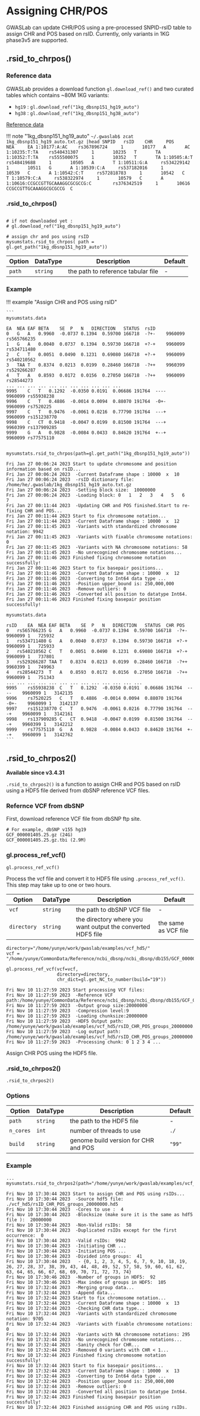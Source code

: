 # Assigning CHR/POS

GWASLab can update CHR/POS using a pre-processed SNPID-rsID table to assign CHR and POS based on rsID. Currently, only variants in 1KG phase3v5 are supported.  

## .rsid_to_chrpos()

### Reference data
GWASLab provides a download function `gl.download_ref()` and two curated tables which contains ~80M 1KG variants:

- `hg19` : `gl.download_ref("1kg_dbsnp151_hg19_auto")`
- `hg38` : `gl.download_ref("1kg_dbsnp151_hg38_auto")`

[Reference data](https://cloufield.github.io/gwaslab/Reference/)

!!! note "1kg_dbsnp151_hg19_auto"
    ```
    ~/.gwaslab$ zcat 1kg_dbsnp151_hg19_auto.txt.gz |head
    SNPID   rsID    CHR     POS     NEA     EA
    1:10177:A:AC    rs367896724     1       10177   A       AC
    1:10235:T:TA    rs540431307     1       10235   T       TA
    1:10352:T:TA    rs555500075     1       10352   T       TA
    1:10505:A:T     rs548419688     1       10505   A       T
    1:10511:G:A     rs534229142     1       10511   G       A
    1:10539:C:A     rs537182016     1       10539   C       A
    1:10542:C:T     rs572818783     1       10542   C       T
    1:10579:C:A     rs538322974     1       10579   C       A
    1:10616:CCGCCGTTGCAAAGGCGCGCCG:C        rs376342519     1       10616   CCGCCGTTGCAAAGGCGCGCCG  C
    ```


### .rsid_to_chrpos()

```

# if not downloaded yet :
# gl.download_ref("1kg_dbsnp151_hg19_auto")

# assign chr and pos using rsID
mysumstats.rsid_to_chrpos( path = gl.get_path("1kg_dbsnp151_hg19_auto"))
```

| Option | DataType | Description                        | Default |
|--------|----------|------------------------------------|---------|
| `path` | `string` | the path to reference tabular file | -       |


### Example 

!!! example "Assign CHR and POS using rsID"

    ```
    mysumstats.data
    
    EA	NEA	EAF	BETA	SE	P	N	DIRECTION	STATUS	rsID
    0	G	A	0.9960	-0.0737	0.1394	0.59700	166718	-?+-	9960099	rs565766235
    1	G	A	0.0040	0.0737	0.1394	0.59730	166718	+?-+	9960099	rs534711480
    2	C	T	0.0051	0.0490	0.1231	0.69080	166718	+?-+	9960099	rs540210562
    3	TAA	T	0.8374	0.0213	0.0199	0.28460	166718	-?++	9960399	rs529266287
    4	T	A	0.8593	0.0172	0.0156	0.27050	166718	-?++	9960099	rs28544273
    ...	...	...	...	...	...	...	...	...	...	...
    9995	C	T	0.1292	-0.0350	0.0191	0.06686	191764	----	9960099	rs55938238
    9996	C	T	0.4886	-0.0014	0.0094	0.88070	191764	-0+-	9960099	rs7520225
    9997	C	T	0.9476	-0.0061	0.0216	0.77790	191764	---+	9960099	rs151238770
    9998	C	CT	0.9418	-0.0047	0.0199	0.81500	191764	---+	9960399	rs137909285
    9999	G	A	0.9828	-0.0084	0.0433	0.84620	191764	+--+	9960099	rs77575110
    
    
    mysumstats.rsid_to_chrpos(path=gl.get_path("1kg_dbsnp151_hg19_auto"))
    
    Fri Jan 27 00:06:24 2023 Start to update chromosome and position information based on rsID...
    Fri Jan 27 00:06:24 2023  -Current Dataframe shape : 10000  x  10
    Fri Jan 27 00:06:24 2023  -rsID dictionary file: /home/he/.gwaslab/1kg_dbsnp151_hg19_auto.txt.gz
    Fri Jan 27 00:06:24 2023  -Setting block size:  10000000
    Fri Jan 27 00:06:24 2023  -Loading block: 0   1   2   3   4   5   6   7   
    Fri Jan 27 00:11:44 2023  -Updating CHR and POS finished.Start to re-fixing CHR and POS... 
    Fri Jan 27 00:11:44 2023 Start to fix chromosome notation...
    Fri Jan 27 00:11:44 2023  -Current Dataframe shape : 10000  x  12
    Fri Jan 27 00:11:45 2023  -Variants with standardized chromosome notation: 9942
    Fri Jan 27 00:11:45 2023  -Variants with fixable chromosome notations: 0
    Fri Jan 27 00:11:45 2023  -Variants with NA chromosome notations: 58
    Fri Jan 27 00:11:45 2023  -No unrecognized chromosome notations...
    Fri Jan 27 00:11:46 2023 Finished fixing chromosome notation successfully!
    Fri Jan 27 00:11:46 2023 Start to fix basepair positions...
    Fri Jan 27 00:11:46 2023  -Current Dataframe shape : 10000  x  12
    Fri Jan 27 00:11:46 2023  -Converting to Int64 data type ...
    Fri Jan 27 00:11:46 2023  -Position upper_bound is: 250,000,000
    Fri Jan 27 00:11:46 2023  -Remove outliers: 0
    Fri Jan 27 00:11:46 2023  -Converted all position to datatype Int64.
    Fri Jan 27 00:11:46 2023 Finished fixing basepair position successfully!
    
    mysumstats.data
    
    rsID	EA	NEA	EAF	BETA	SE	P	N	DIRECTION	STATUS	CHR	POS
    0	rs565766235	G	A	0.9960	-0.0737	0.1394	0.59700	166718	-?+-	9960099	1	725932
    1	rs534711480	G	A	0.0040	0.0737	0.1394	0.59730	166718	+?-+	9960099	1	725933
    2	rs540210562	C	T	0.0051	0.0490	0.1231	0.69080	166718	+?-+	9960099	1	737801
    3	rs529266287	TAA	T	0.8374	0.0213	0.0199	0.28460	166718	-?++	9960399	1	749963
    4	rs28544273	T	A	0.8593	0.0172	0.0156	0.27050	166718	-?++	9960099	1	751343
    ...	...	...	...	...	...	...	...	...	...	...	...	...
    9995	rs55938238	C	T	0.1292	-0.0350	0.0191	0.06686	191764	----	9960099	1	3142135
    9996	rs7520225	C	T	0.4886	-0.0014	0.0094	0.88070	191764	-0+-	9960099	1	3142137
    9997	rs151238770	C	T	0.9476	-0.0061	0.0216	0.77790	191764	---+	9960099	1	3142161
    9998	rs137909285	C	CT	0.9418	-0.0047	0.0199	0.81500	191764	---+	9960399	1	3142212
    9999	rs77575110	G	A	0.9828	-0.0084	0.0433	0.84620	191764	+--+	9960099	1	3142762
    ```


## .rsid_to_chrpos2()

**Available since v3.4.31**

`.rsid_to_chrpos2()` is a function to assign CHR and POS based on rsID using a HDF5 file derived from dbSNP reference VCF files.

### Refernce VCF from dbSNP

First, download reference VCF file from dbSNP ftp site.

```
# For example, dbSNP v155 hg19
GCF_000001405.25.gz (24G)
GCF_000001405.25.gz.tbi (2.9M)
```


### gl.process_ref_vcf()
```
gl.process_ref_vcf()
```

Process the vcf file and convert it to HDF5 file using `.process_ref_vcf()`. This step may take up to one or two hours.

| Option      | DataType | Description                                                 | Default              |
|-------------|----------|-------------------------------------------------------------|----------------------|
| `vcf`       | `string` | the path to dbSNP VCF file                                  | -                    |
| `directory` | `string` | the directory where you want output the converted HDF5 file | the same as VCF file |

```
directory="/home/yunye/work/gwaslab/examples/vcf_hd5/"
vcf = "/home/yunye/CommonData/Reference/ncbi_dbsnp/ncbi_dbsnp/db155/GCF_000001405.25.gz"

gl.process_ref_vcf(vcf=vcf,
                   directory=directory,
                   chr_dict=gl.get_NC_to_number(build="19"))

Fri Nov 10 11:27:59 2023 Start processing VCF files:
Fri Nov 10 11:27:59 2023  -Reference VCF path:/home/yunye/CommonData/Reference/ncbi_dbsnp/ncbi_dbsnp/db155/GCF_000001405.25.gz
Fri Nov 10 11:27:59 2023  -Output group size:20000000
Fri Nov 10 11:27:59 2023  -Compression level:9
Fri Nov 10 11:27:59 2023  -Loading chunksize:20000000
Fri Nov 10 11:27:59 2023  -HDF5 Output path: /home/yunye/work/gwaslab/examples/vcf_hd5/rsID_CHR_POS_groups_20000000.h5
Fri Nov 10 11:27:59 2023  -Log output path: /home/yunye/work/gwaslab/examples/vcf_hd5/rsID_CHR_POS_groups_20000000.log
Fri Nov 10 11:27:59 2023  -Processing chunk: 0 1 2 3 4 ...
```

Assign CHR POS using the HDF5 file. 

### .rsid_to_chrpos2()

```
.rsid_to_chrpos2()
```


### Options
| Option    | DataType | Description                          | Default |
|-----------|----------|--------------------------------------|---------|
| `path`    | `string` | the path to the HDF5 file            | -       |
| `n_cores` | `int`    | number of threads to use             | `./`    |
| `build`   | `string` | genome build version for CHR and POS | `"99"`  |


### Example

```
...
mysumstats.rsid_to_chrpos2(path="/home/yunye/work/gwaslab/examples/vcf_hd5/rsID_CHR_POS_groups_20000000.h5")

Fri Nov 10 17:30:44 2023 Start to assign CHR and POS using rsIDs... 
Fri Nov 10 17:30:44 2023  -Source hdf5 file:  ./vcf_hd5/rsID_CHR_POS_groups_20000000.hd5
Fri Nov 10 17:30:44 2023  -Cores to use :  4
Fri Nov 10 17:30:44 2023  -Blocksize (make sure it is the same as hdf5 file ):  20000000
Fri Nov 10 17:30:44 2023  -Non-Valid rsIDs:  58
Fri Nov 10 17:30:44 2023  -Duplicated rsIDs except for the first occurrence:  0
Fri Nov 10 17:30:44 2023  -Valid rsIDs:  9942
Fri Nov 10 17:30:44 2023  -Initiating CHR ... 
Fri Nov 10 17:30:44 2023  -Initiating POS ... 
Fri Nov 10 17:30:44 2023  -Divided into groups:  41
Fri Nov 10 17:30:44 2023   - {0, 1, 2, 3, 4, 5, 6, 7, 9, 10, 18, 19, 26, 27, 28, 37, 38, 39, 43, 44, 48, 49, 52, 57, 58, 59, 60, 61, 62, 63, 64, 65, 66, 67, 68, 69, 70, 71, 72, 73, 74}
Fri Nov 10 17:30:46 2023  -Number of groups in HDF5:  92
Fri Nov 10 17:30:46 2023  -Max index of groups in HDF5:  105
Fri Nov 10 17:32:44 2023  -Merging group data... 
Fri Nov 10 17:32:44 2023  -Append data... 
Fri Nov 10 17:32:44 2023 Start to fix chromosome notation...
Fri Nov 10 17:32:44 2023  -Current Dataframe shape : 10000  x  13
Fri Nov 10 17:32:44 2023  -Checking CHR data type...
Fri Nov 10 17:32:44 2023  -Variants with standardized chromosome notation: 9705
Fri Nov 10 17:32:44 2023  -Variants with fixable chromosome notations: 0
Fri Nov 10 17:32:44 2023  -Variants with NA chromosome notations: 295
Fri Nov 10 17:32:44 2023  -No unrecognized chromosome notations...
Fri Nov 10 17:32:44 2023  -Sanity check for CHR...
Fri Nov 10 17:32:44 2023  -Removed 0 variants with CHR < 1...
Fri Nov 10 17:32:44 2023 Finished fixing chromosome notation successfully!
Fri Nov 10 17:32:44 2023 Start to fix basepair positions...
Fri Nov 10 17:32:44 2023  -Current Dataframe shape : 10000  x  13
Fri Nov 10 17:32:44 2023  -Converting to Int64 data type ...
Fri Nov 10 17:32:44 2023  -Position upper_bound is: 250,000,000
Fri Nov 10 17:32:44 2023  -Remove outliers: 0
Fri Nov 10 17:32:44 2023  -Converted all position to datatype Int64.
Fri Nov 10 17:32:44 2023 Finished fixing basepair position successfully!
Fri Nov 10 17:32:44 2023 Finished assigning CHR and POS using rsIDs.
```